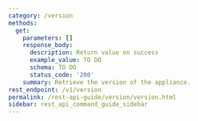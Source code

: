 ```yaml
---
category: /version
methods:
  get:
    parameters: []
    response_body:
      description: Return value on success
      example_value: TO DO
      schema: TO DO
      status_code: '200'
    summary: Retrieve the version of the appliance.
rest_endpoint: /v1/version
permalink: /rest-api-guide/version/version.html
sidebar: rest_api_command_guide_sidebar
---
```

